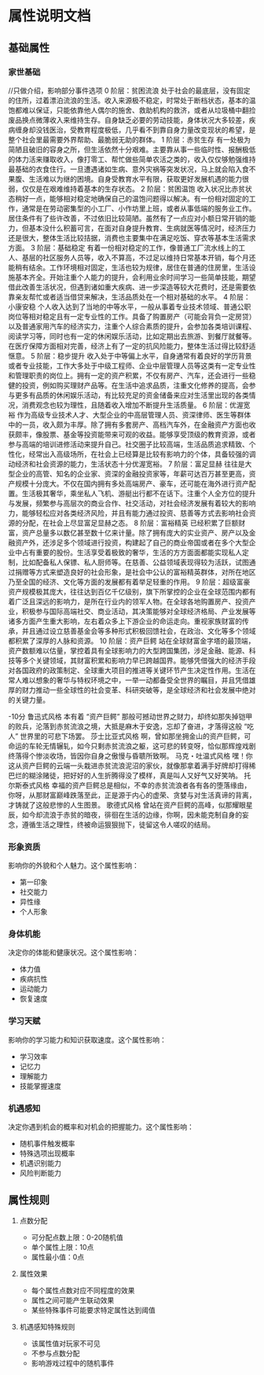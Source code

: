 # 属性说明文档

## 基础属性

### 家世基础
//只做介绍，影响部分事件选项
0 阶层：贫困流浪
处于社会的最底层，没有固定的住所，过着漂泊流浪的生活。收入来源极不稳定，时常处于断档状态，基本的温饱都难以保证，只能依靠他人偶尔的施舍、救助机构的救济，或者从垃圾桶中翻捡废品换点微薄收入来维持生存。自身缺乏必要的劳动技能，身体状况大多较差，疾病缠身却没钱医治，受教育程度极低，几乎看不到靠自身力量改变现状的希望，是整个社会里最需要外界帮助、最脆弱无助的群体。
1 阶层：赤贫生存
有一处极为简陋且破旧的容身之所，但生活依然十分艰难。主要靠从事一些临时性、报酬极低的体力活来赚取收入，像打零工、帮忙做些简单农活之类的，收入仅仅够勉强维持最基础的衣食住行。一旦遭遇诸如生病、意外灾祸等突发状况，马上就会陷入食不果腹、生活难以为继的困境。自身受教育水平有限，获取更好发展机遇的能力很弱，仅仅是在艰难维持着基本的生存状态。
2 阶层：贫困温饱
收入状况比赤贫状态稍好一点，能够相对稳定地确保自己的温饱问题得以解决。有一份相对固定的工作，通常是在劳动密集型的小工厂、小作坊里上班，或者从事低端的服务业工作。居住条件有了些许改善，不过依旧比较简陋。虽然有了一点应对小额日常开销的能力，但基本没什么积蓄可言，在面对自身提升教育、生病就医等情况时，经济压力还是很大，整体生活比较拮据，消费也主要集中在满足吃饭、穿衣等基本生活需求方面。
3 阶层：基础稳定
有着一份相对稳定的工作，像普通工厂流水线上的工人、基层的社区服务人员等，收入不算高，不过足以维持日常基本开销，每个月还能稍有结余。工作环境相对固定，生活也较为规律，居住在普通的住房里，生活设施基本齐全。开始注重个人能力的提升，会利用业余时间学习一些简单技能，期望借此改善生活状况，但遇到诸如重大疾病、进一步深造等较大花费时，还是需要依靠亲友帮忙或者适当借贷来解决，生活品质处在一个相对基础的水平。
4 阶层：小康安稳
个人收入达到了当地的中等水平，一般从事着专业技术领域、普通公职岗位等相对稳定且有一定专业性的工作。具备了购置房产（可能会背负一定房贷）以及普通家用汽车的经济实力，注重个人综合素质的提升，会参加各类培训课程、阅读学习等，同时也有一定的休闲娱乐活动，比如定期出去旅游、到餐厅就餐等。在医疗保障方面相对完善，经济上有了一定的抗风险能力，整体生活过得比较舒适惬意。
5 阶层：稳步提升
收入处于中等偏上水平，自身通常有着良好的学历背景或者专业技能，工作大多处于中级工程师、企业中层管理人员等这类有一定专业性和管理职责的岗位上。拥有一定的资产积累，不仅有房产、汽车，还会进行一些稳健的投资，例如购买理财产品等。在生活中追求品质，注重文化修养的提高，会参与更多有品质的休闲娱乐活动，有比较充足的资金储备来应对生活里出现的各类情况，消费观念也较为理性，且随着收入增加不断提升生活质量。
6 阶层：优渥宽裕
作为高级专业技术人才、大型企业的中高层管理人员、资深律师、医生等群体中的一员，收入颇为丰厚。除了拥有多套房产、高档汽车外，在金融资产方面也收获颇丰，像股票、基金等投资能带来可观的收益。能够享受顶级的教育资源，或者参与高端的培训进修活动来提升自己。社交圈子比较高端，生活品质追求精致、个性化，经常出入高级场所，在社会上已经算是比较有影响力的个体，具备较强的调动经济和社会资源的能力，生活状态十分优渥宽裕。
7 阶层：富足显赫
往往是大型企业的高管、知名的企业家、资深的金融投资家等，年薪可达百万甚至更高，资产规模十分庞大。不仅在国内拥有多处高端房产、豪车，还可能在海外进行资产配置。生活极其奢华，乘坐私人飞机、游艇出行都不在话下。注重个人全方位的提升与发展，频繁参与高层次的商业合作、社交活动，对社会经济发展有着较大的影响力，能够轻松应对各类经济风险，并且有能力通过投资、慈善等方式去影响社会资源的分配，在社会上尽显富足显赫之态。
8 阶层：富裕精英
已经积累了巨额财富，资产总量多以数亿甚至数十亿来计量。除了拥有庞大的实业资产、房产以及金融资产外，还涉足多个领域进行投资，构建起了自己的商业帝国或者在多个大型企业中占有重要的股份。生活享受着极致的奢华，生活的方方面面都能实现私人定制，比如配备私人保镖、私人厨师等。在慈善、公益领域表现得较为活跃，试图通过捐赠等方式来塑造良好的社会形象，是社会中公认的富裕精英群体，对所在地区乃至全国的经济、文化等方面的发展都有着举足轻重的作用。
9 阶层：超级富豪
资产规模极其庞大，往往达到百亿千亿级别，旗下所掌控的企业在全球范围内都有着广泛且深远的影响力，是所在行业内的领军人物。在全球各地购置房产、投资产业，积极参与国际高端社交、商业活动，其决策能够对全球经济格局、产业发展等诸多方面产生重大影响，左右着众多上下游企业的命运走向。重视家族财富的传承，并且通过设立慈善基金会等多种形式积极回馈社会，在政治、文化等多个领域都积累了深厚的人脉和资源。
10 阶层：资产巨鳄
站在全球财富金字塔的最顶端，资产数额难以估量，掌控着具有全球影响力的大型跨国集团，涉足金融、能源、科技等多个关键领域，其财富积累和影响力早已跨越国界。能够凭借强大的经济手段对各国政府的政策制定、全球重大项目的推进等关键环节产生决定性作用。生活在常人难以想象的奢华与特权环境之中，一举一动都备受全世界的瞩目，并且凭借雄厚的财力推动一些全球性的社会变革、科研突破等，是全球经济和社会发展中绝对的关键力量。

-10分
鲁迅式风格
本有着 “资产巨鳄” 那般可撼动世界之财力，却终如那失掉铠甲的败兵，沦落到赤贫流浪之境，大抵是麻木于安逸，忘却了奋进，才落得这般 “吃人” 世界里的可悲下场罢。
莎士比亚式风格
啊，曾如那坐拥金山的资产巨鳄，可命运的车轮无情辗轧，如今只剩赤贫流浪之躯，这可悲的转变呀，恰似那辉煌戏剧终落得个惨淡收场，皆因你自身之傲慢与昏聩所致啊。
马克・吐温式风格
嘿！你这从资产巨鳄的云端一头栽进赤贫流浪泥沼的家伙，就像那拿着满手好牌却打得稀巴烂的糊涂赌徒，把好好的人生折腾得没了模样，真是叫人又好气又好笑呐。
托尔斯泰式风格
幸福的资产巨鳄总是相似，不幸的赤贫流浪者各有各的堕落缘由，你呀，从那财富巅峰跌落至此，正是源于内心的虚荣、贪婪与对生活真谛的背离，才铸就了这般悲惨的人生图景。
歌德式风格
曾站在资产巨鳄的高峰，似那耀眼星辰，如今却流浪于赤贫的暗夜，徘徊在生活的边缘，你啊，因未能克制自身的妄念，遵循生活之理性，终被命运狠狠抛下，徒留这令人嗟叹的结局。




### 形象资质
影响你的外貌和个人魅力。这个属性影响：
- 第一印象
- 社交能力
- 异性缘
- 个人形象

### 身体机能
决定你的体能和健康状况。这个属性影响：
- 体力值
- 疾病抗性
- 运动能力
- 恢复速度

### 学习天赋
影响你的学习能力和知识获取速度。这个属性影响：
- 学习效率
- 记忆力
- 理解能力
- 技能掌握速度

### 机遇感知
决定你遇到机会的概率和对机会的把握能力。这个属性影响：
- 随机事件触发概率
- 特殊选项出现概率
- 机遇识别能力
- 风险判断能力

## 属性规则

1. 点数分配
   - 可分配点数上限：0-20随机值
   - 单个属性上限：10点
   - 属性最小值：0点

2. 属性效果
   - 每个属性点数对应不同程度的效果
   - 属性之间可能产生联动效果
   - 某些特殊事件可能要求特定属性达到阈值

3. 机遇感知特殊规则
   - 该属性值对玩家不可见
   - 不参与点数分配
   - 影响游戏过程中的随机事件 